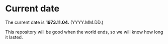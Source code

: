 # Current date

The current date is **1973.11.04.** (YYYY.MM.DD.)

This repository will be good when the world ends, so we will know how long it lasted.